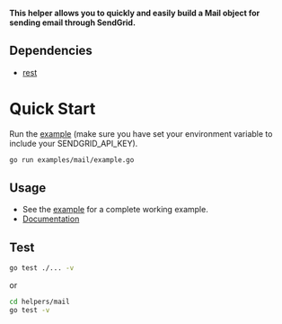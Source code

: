 **This helper allows you to quickly and easily build a Mail object for sending email through SendGrid.**

## Dependencies

- [rest](https://github.com/sendgrid/rest)

# Quick Start

Run the [example](https://github.com/sendgrid/sendgrid-go/tree/v3beta/examples/mail) (make sure you have set your environment variable to include your SENDGRID_API_KEY).

```bash
go run examples/mail/example.go
```

## Usage

- See the [example](https://github.com/sendgrid/sendgrid-go/tree/v3beta/examples/mail) for a complete working example.
- [Documentation](https://sendgrid.com/docs/API_Reference/Web_API_v3/Mail/overview.html)

## Test

```bash
go test ./... -v
```

or

```bash
cd helpers/mail
go test -v
```
